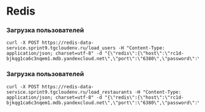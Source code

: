 # Redis

### Загрузка пользователей

    curl -X POST https://redis-data-service.sprint9.tgcloudenv.ru/load_users -H "Content-Type: application/json; charset=utf-8" -d "{\"redis\":{\"host\":\"rc1d-bjkqg1ca6c3nqem1.mdb.yandexcloud.net\",\"port\":\"6380\",\"password\":\"_AtiOLo13579\"}}"

### Загрузка пользователей

    curl -X POST https://redis-data-service.sprint9.tgcloudenv.ru/load_restaurants -H "Content-Type: application/json; charset=utf-8" -d "{\"redis\":{\"host\":\"rc1d-bjkqg1ca6c3nqem1.mdb.yandexcloud.net\",\"port\":\"6380\",\"password\":\"_AtiOLo13579\"}}"